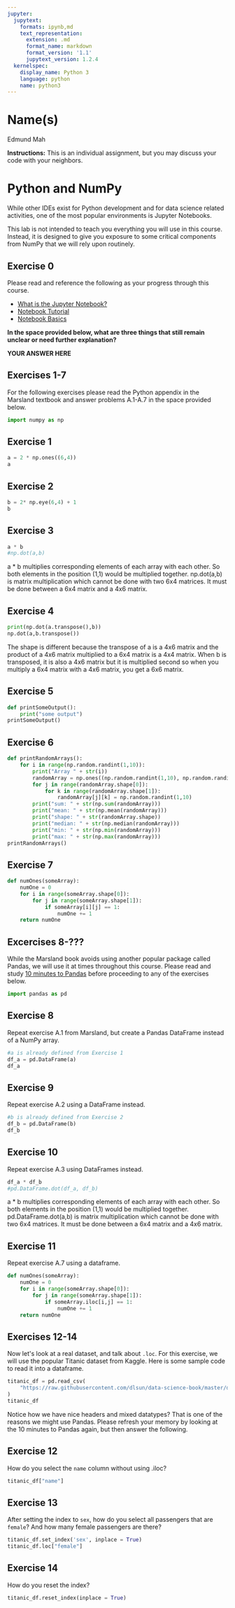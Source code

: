 ```yaml
---
jupyter:
  jupytext:
    formats: ipynb,md
    text_representation:
      extension: .md
      format_name: markdown
      format_version: '1.1'
      jupytext_version: 1.2.4
  kernelspec:
    display_name: Python 3
    language: python
    name: python3
---
```


# Name(s)
Edmund Mah


**Instructions:** This is an individual assignment, but you may discuss your code with your neighbors.


# Python and NumPy

While other IDEs exist for Python development and for data science related activities, one of the most popular environments is Jupyter Notebooks.

This lab is not intended to teach you everything you will use in this course. Instead, it is designed to give you exposure to some critical components from NumPy that we will rely upon routinely.

## Exercise 0
Please read and reference the following as your progress through this course. 

* [What is the Jupyter Notebook?](https://nbviewer.jupyter.org/github/jupyter/notebook/blob/master/docs/source/examples/Notebook/What%20is%20the%20Jupyter%20Notebook.ipynb#)
* [Notebook Tutorial](https://www.datacamp.com/community/tutorials/tutorial-jupyter-notebook)
* [Notebook Basics](https://nbviewer.jupyter.org/github/jupyter/notebook/blob/master/docs/source/examples/Notebook/Notebook%20Basics.ipynb)

**In the space provided below, what are three things that still remain unclear or need further explanation?**


**YOUR ANSWER HERE**


## Exercises 1-7
For the following exercises please read the Python appendix in the Marsland textbook and answer problems A.1-A.7 in the space provided below.

```python
import numpy as np
```

## Exercise 1

```python
a = 2 * np.ones((6,4))
a
```

## Exercise 2

```python
b = 2* np.eye(6,4) + 1
b
```

## Exercise 3

```python
a * b
#np.dot(a,b)
```

a * b multiplies corresponding elements of each array with each other. So both elements in the position (1,1) would be multiplied together. np.dot(a,b) is matrix multiplication which cannot be done with two 6x4 matrices. It must be done between a 6x4 matrix and a 4x6 matrix. 


## Exercise 4

```python
print(np.dot(a.transpose(),b))
np.dot(a,b.transpose())
```

The shape is different because the transpose of a is a 4x6 matrix and the product of a 4x6 matrix multiplied to a 6x4 matrix is a 4x4 matrix. When b is transposed, it is also a 4x6 matrix but it is multiplied second so when you multiply a 6x4 matrix with a 4x6 matrix, you get a 6x6 matrix.


## Exercise 5

```python
def printSomeOutput():
    print("some output")
printSomeOutput()
```

## Exercise 6

```python
def printRandomArrays():
    for i in range(np.random.randint(1,10)):
        print("Array " + str(i))
        randomArray = np.ones((np.random.randint(1,10), np.random.randint(1,10)))
        for j in range(randomArray.shape[0]):
            for k in range(randomArray.shape[1]):
                randomArray[j][k] = np.random.randint(1,10)
        print("sum: " + str(np.sum(randomArray)))
        print("mean: " + str(np.mean(randomArray)))
        print("shape: " + str(randomArray.shape))
        print("median: " + str(np.median(randomArray)))
        print("min: " + str(np.min(randomArray)))
        print("max: " + str(np.max(randomArray)))
printRandomArrays()
```

## Exercise 7

```python
def numOnes(someArray):
    numOne = 0
    for i in range(someArray.shape[0]):
        for j in range(someArray.shape[1]):
            if someArray[i][j] == 1:
                numOne += 1
    return numOne

```

## Excercises 8-???
While the Marsland book avoids using another popular package called Pandas, we will use it at times throughout this course. Please read and study [10 minutes to Pandas](https://pandas.pydata.org/pandas-docs/stable/getting_started/10min.html) before proceeding to any of the exercises below.

```python
import pandas as pd
```

## Exercise 8
Repeat exercise A.1 from Marsland, but create a Pandas DataFrame instead of a NumPy array.

```python
#a is already defined from Exercise 1
df_a = pd.DataFrame(a)
df_a
```

## Exercise 9
Repeat exercise A.2 using a DataFrame instead.

```python
#b is already defined from Exercise 2
df_b = pd.DataFrame(b)
df_b
```

## Exercise 10
Repeat exercise A.3 using DataFrames instead.

```python
df_a * df_b
#pd.DataFrame.dot(df_a, df_b)
```

a * b multiplies corresponding elements of each array with each other. So both elements in the position (1,1) would be multiplied together. pd.DataFrame.dot(a,b) is matrix multiplication which cannot be done with two 6x4 matrices. It must be done between a 6x4 matrix and a 4x6 matrix. 


## Exercise 11
Repeat exercise A.7 using a dataframe.

```python
def numOnes(someArray):
    numOne = 0
    for i in range(someArray.shape[0]):
        for j in range(someArray.shape[1]):
            if someArray.iloc[i,j] == 1:
                numOne += 1
    return numOne
```

## Exercises 12-14
Now let's look at a real dataset, and talk about ``.loc``. For this exercise, we will use the popular Titanic dataset from Kaggle. Here is some sample code to read it into a dataframe.

```python
titanic_df = pd.read_csv(
    "https://raw.githubusercontent.com/dlsun/data-science-book/master/data/titanic.csv"
)
titanic_df
```

Notice how we have nice headers and mixed datatypes? That is one of the reasons we might use Pandas. Please refresh your memory by looking at the 10 minutes to Pandas again, but then answer the following.


## Exercise 12
How do you select the ``name`` column without using .iloc?

```python
titanic_df["name"]
```

## Exercise 13
After setting the index to ``sex``, how do you select all passengers that are ``female``? And how many female passengers are there?

```python
titanic_df.set_index('sex', inplace = True)
titanic_df.loc["female"]
```

## Exercise 14
How do you reset the index?

```python
titanic_df.reset_index(inplace = True)
```

```python

```
